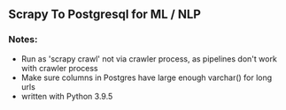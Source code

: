 ## Scrapy To Postgresql for ML / NLP

### Notes:
  - Run as 'scrapy crawl' not via crawler process, as pipelines don't work with crawler process
  - Make sure columns in Postgres have large enough varchar() for long urls
  - written with Python 3.9.5
  

